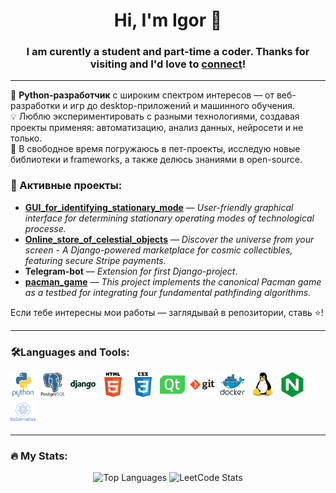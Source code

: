 <div id="header" align="center">
<h1>Hi, I'm Igor 👋</h1>
<h3>I am curently a student and part-time a coder. Thanks for visiting and I'd love to <a href="https://github.com/Mart-igor/Mart-igor/edit/main/README.md">connect</a>!</h3>
</div>

---  

🐍 **Python-разработчик** с широким спектром интересов — от веб-разработки и игр до desktop-приложений и машинного обучения.  
💡 Люблю экспериментировать с разными технологиями, создавая проекты применяя: автоматизацию, анализ данных, нейросети и не только.  
🚀 В свободное время погружаюсь в пет-проекты, исследую новые библиотеки и frameworks, а также делюсь знаниями в open-source.  

### 🌟 Активные проекты:  
- **[GUI_for_identifying_stationary_mode](https://github.com/Mart-igor/GUI_for_identifying_stationary_mode)** — *User-friendly graphical interface for determining stationary operating modes of technological processe.* 
- **[Online_store_of_celestial_objects](https://github.com/Mart-igor/Online_store_of_celestial_objects)** — *Discover the universe from your screen - A Django-powered marketplace for cosmic collectibles, featuring secure Stripe payments.*  
- **Telegram-bot** — *Extension for first Django-project*.  
- **[pacman_game](https://github.com/Mart-igor/pacman_game)** — *This project implements the canonical Pacman game as a testbed for integrating four fundamental pathfinding algorithms.*

Если тебе интересны мои работы — заглядывай в репозитории, ставь ⭐!

---

### 🛠️Languages and Tools:
<div>
  <img src="https://github.com/devicons/devicon/blob/master/icons/python/python-original-wordmark.svg" title="Java" alt="Java" width="40" height="40"/>&nbsp;
  <img src="https://github.com/devicons/devicon/blob/master/icons/postgresql/postgresql-original-wordmark.svg" title="Java" alt="Java" width="40" height="40"/>&nbsp;
  <img src="https://github.com/devicons/devicon/blob/master/icons/django/django-plain-wordmark.svg" title="Java" alt="Java" width="40" height="40"/>&nbsp;
  <img src="https://github.com/devicons/devicon/blob/master/icons/html5/html5-original-wordmark.svg" title="Java" alt="Java" width="40" height="40"/>&nbsp;
  <img src="https://github.com/devicons/devicon/blob/master/icons/css3/css3-original-wordmark.svg" title="Java" alt="Java" width="40" height="40"/>&nbsp;
  <img src="https://github.com/devicons/devicon/blob/master/icons/qt/qt-original.svg" title="Java" alt="Java" width="40" height="40"/>&nbsp;
  <img src="https://github.com/devicons/devicon/blob/master/icons/git/git-original-wordmark.svg" title="Java" alt="Java" width="40" height="40"/>&nbsp;
  <img src="https://github.com/devicons/devicon/blob/master/icons/docker/docker-original-wordmark.svg" title="Java" alt="Java" width="40" height="40"/>&nbsp;
  <img src="https://github.com/devicons/devicon/blob/master/icons/linux/linux-original.svg" title="Java" alt="Java" width="40" height="40"/>&nbsp;
  <img src="https://github.com/devicons/devicon/blob/master/icons/nginx/nginx-original.svg" title="Java" alt="Java" width="40" height="40"/>&nbsp;
  <img src="https://github.com/devicons/devicon/blob/master/icons/kubernetes/kubernetes-line-wordmark.svg" title="Java" alt="Java" width="40" height="40"/>&nbsp;
</div>

---

### 🔥 My Stats:
<div align="center">
  <!-- Top Languages Card -->
  <img src="https://github-readme-stats.vercel.app/api/top-langs/?username=Mart-igor&layout=compact&theme=material-palenight&hide_border=true" alt="Top Languages">
  <!-- LeetCode Stats с изменённым размером -->
  <img src="https://leetcard.jacoblin.cool/tginwtc?theme=wtf&font=patrick_hand&ext=contest" alt="LeetCode Stats" width="400" height="150">
</div>



